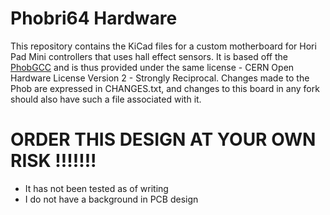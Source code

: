 # Phobri64 Hardware

This repository contains the KiCad files for a custom motherboard for Hori Pad Mini controllers that uses hall effect sensors. It is based off the [PhobGCC](https://github.com/PhobGCC/PhobGCCv2-HW) and is thus provided under the same license - CERN Open Hardware License Version 2 - Strongly Reciprocal. Changes made to the Phob are expressed in CHANGES.txt, and changes to this board in any fork should also have such a file associated with it.

# ORDER THIS DESIGN AT YOUR OWN RISK !!!!!!!

* It has not been tested as of writing
* I do not have a background in PCB design
